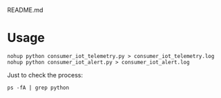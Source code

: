 README.md

# Usage

```nohup python consumer_iot_telemetry.py > consumer_iot_telemetry.log```
```nohup python consumer_iot_alert.py > consumer_iot_alert.log```

Just to check the process:

```ps -fA | grep python```